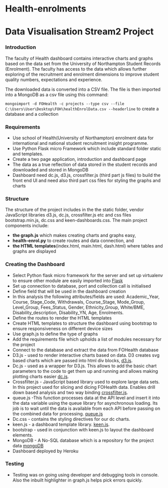 # Health-enrolments

# Data Visualisation Stream2 Project
### Introduction
The faculty of Health dashboard contains interactive charts and graphs based on the data set from the University of Northampton Student Records (Enrolment). The faculty has access to the data which allows further exploring of the recruitment and enrolment dimensions to improve student quality numbers, expectations and experience.

The downloaded data is converted into a CSV file. The file is then imported into a MongoDB as a csv file using this command:

```mongoimport -d FOHealth -c projects --type csv --file C:\Users\User\Desktop\FOH\healthEnrolData.csv --headerline``` to create a database and a collection

### Requirements
* Use school of Health(University of Northampton) enrolment data for international and national student recruitment insight programme.
* Use Python Flask micro Framework which include standard folder static and templates.
* Create a two page application, introduction and dashboard page
* The data as a true reflection of data stored in the student records and downloaded and stored in MongoDB
* Dashboard need dc.js, d3.js, crossfilter.js (third part js files) to build the front end UI and need also third part css files for styling the graphs and charts

### Structure
The structure of the project includes in the the static folder, vendor JavaScript libraries d3.js, dc.js, crossfilter.js etc and css files bootstrap.min.js, dc.css and keen-dashboards.css.
The main project components include:
* **the graph.js** which makes creating charts and graphs easy,
* **health-enrol.py** to create routes and data connection, and
* **the HTML templates**(index.html, main.html, dash.html) where tables and graphs are displayed

### Creating the Dashboard
* Select  Python flask micro framework for the server and set up virtualenv to ensure other module are easily imported into  [Flask](http://flask.pocoo.org/)
* Set up connection to database, port and collection call is initialised
* Define field that will be used in the dashboard creation
* In this analysis the following attributes/fields are used: Academic_Year, Course,	Stage_Code, Withdrawals, Course_Stage, Mode_Group, Level_Group, Fees_Status, Gender, Ethnicity_Group, White/BME, Disability_description, Disability_YN, Age, Enrolments.
* Define the routes to render the HTML templates
* Create HTML templates to structure the dashboard using bootstrap to ensure responsiveness on different device sizes
* Use graph.js to define the type of graphs
* Add the requirements file which upholds a list of modules necessary for the project
* Connect to the database and extract the data from FOHealth database
* D3.js - used to render interactive charts based on data. D3 creates svg based charts which are passed into html div blocks, [d3.js](https://d3js.org/).
* Dc.js -  used as a wrapper for D3.js. This allows to add the basic chart parameters to the code to get them up and running and allows making plotting charts easier [dc.js](https://dc-js.github.io/dc.js/).
* Crossfilter.js - JavaScript based library used to explore large data sets. In this project used for slicing and dicing FOHealth data. Enables drill down based analysis and two way binding [crossfilter.js](http://square.github.io/crossfilter/).
* queue.js -This function processes data at the API level and insert it into the data variable using the queue library for asynchronous loading. Its job is to wait until the data is available from each API before passing on the combined data for processing. [queue.js](https://github.com/d3/d3-queue)
* Dc.css - contains the styling directives for our dc charts.
* keen.js - a dashboard template library. [keen.js](https://keen.io/).
* bootstrap - used in conjunction with keen.js to layout the dashboard elements.
* MongoDB - A No-SQL database which is a repository for the project data [mongoDB](https://www.mongodb.com/)
* Dashboard deployed by Heroku

### Testing
* Testing was on going using developer and debugging tools in console. Also the inbuilt highlighter in graph.js helps pick errors quickly.

